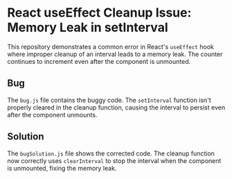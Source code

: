 # React useEffect Cleanup Issue: Memory Leak in setInterval

This repository demonstrates a common error in React's `useEffect` hook where improper cleanup of an interval leads to a memory leak.  The counter continues to increment even after the component is unmounted.

## Bug
The `bug.js` file contains the buggy code.  The `setInterval` function isn't properly cleared in the cleanup function, causing the interval to persist even after the component unmounts.

## Solution
The `bugSolution.js` file shows the corrected code. The cleanup function now correctly uses `clearInterval` to stop the interval when the component is unmounted, fixing the memory leak.
